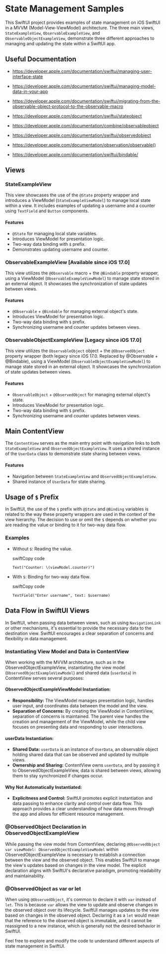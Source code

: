 
# State Management Samples

This SwiftUI project provides examples of state management on iOS SwiftUI in a MVVM (Model-View-ViewModel) architecture. The three main views, `StateExampleView`, `ObservableExampleView`, and `ObservableObjectExampleView`, demonstrate three different approaches to managing and updating the state within a SwiftUI app.

## Useful Documentation

  - https://developer.apple.com/documentation/swiftui/managing-user-interface-state
   
  - https://developer.apple.com/documentation/swiftui/managing-model-data-in-your-app
   
  - https://developer.apple.com/documentation/swiftui/migrating-from-the-observable-object-protocol-to-the-observable-macro
   
  - https://developer.apple.com/documentation/swiftui/stateobject
   
  - https://developer.apple.com/documentation/combine/observableobject
  
  - https://developer.apple.com/documentation/swiftui/observedobject
   
  - https://developer.apple.com/documentation/observation/observable()

  - https://developer.apple.com/documentation/swiftui/bindable/
  

## Views

### StateExampleView

This view showcases the use of the `@State` property wrapper and introduces a ViewModel (`StateExampleViewModel`) to manage local state within a view. It includes examples of updating a username and a counter using `TextField` and `Button` components.

#### Features

-   `@State` for managing local state variables.
-   Introduces ViewModel for presentation logic.
-   Two-way data binding with `$` prefix.
-   Demonstrates updating username and counter.

### ObservableExampleView [Available since iOS 17.0]

This view utilizes the `@Observable` macro + the `@Bindable` property wrapper, using a ViewModel (`ObservableExampleViewModel`) to manage state stored in an external object. It showcases the synchronization of state updates between views.

#### Features

-   `@Observable` + `@Bindable` for managing external object's state.
-   Introduces ViewModel for presentation logic.
-   Two-way data binding with `$` prefix.
-   Synchronizing username and counter updates between views.

### ObservableObjectExampleView [Legacy since iOS 17.0]

This view utilizes the `ObservableObject` object + the `@ObservedObject` property wrapper (both legacy since iOS 17.0. Replaced by @Observable + @Bindable), using a ViewModel (`ObservableObjectExampleViewModel`) to manage state stored in an external object. It showcases the synchronization of state updates between views.

#### Features

-   `ObservableObject` + `@ObservedObject` for managing external object's state.
-   Introduces ViewModel for presentation logic.
-   Two-way data binding with `$` prefix.
-   Synchronizing username and counter updates between views.

## Main ContentView

The `ContentView` serves as the main entry point with navigation links to both `StateExampleView` and `ObservedObjectExampleView`. It uses a shared instance of the `UserData` class to demonstrate state sharing between views.

#### Features

-   Navigation between `StateExampleView` and `ObservedObjectExampleView`.
-   Shared instance of `UserData` for state sharing.

## Usage of `$` Prefix

In SwiftUI, the use of the `$` prefix with `@State` and `@Binding` variables is related to the way these property wrappers are used in the context of the view hierarchy. The decision to use or omit the `$` depends on whether you are reading the value or binding to it for two-way data flow.

### Examples

-   Without `$`: Reading the value.
    
    swiftCopy code
    
    `Text("Counter: \(viewModel.counter)")` 
    
-   With `$`: Binding for two-way data flow.
    
    swiftCopy code
    
    `TextField("Enter username", text: $username)` 
    

## Data Flow in SwiftUI Views

In SwiftUI, when passing data between views, such as using `NavigationLink` or other mechanisms, it's essential to provide the necessary data to the destination view. SwiftUI encourages a clear separation of concerns and flexibility in data management.

### Instantiating View Model and Data in ContentView

When working with the MVVM architecture, such as in the ObservedObjectExampleView, instantiating the view model (`ObservedObjectExampleViewModel`) and shared data (`userData`) in ContentView serves several purposes:

#### ObservedObjectExampleViewModel Instantiation:

- **Responsibility:** The ViewModel manages presentation logic, handles user input, and coordinates data between the model and the view.
- **Separation of Concerns:** By creating the ViewModel in ContentView, separation of concerns is maintained. The parent view handles the creation and management of the ViewModel, while the child view focuses on presenting data and responding to user interactions.

#### userData Instantiation:

- **Shared Data:** `userData` is an instance of `UserData`, an observable object holding shared data that can be observed and updated by multiple views.
- **Ownership and Sharing:** ContentView owns `userData`, and by passing it to ObservedObjectExampleView, data is shared between views, allowing them to stay synchronized if changes occur.

#### Why Not Automatically Instantiated:

- **Explicitness and Control:** SwiftUI promotes explicit instantiation and data passing to enhance clarity and control over data flow. This approach provides a clear understanding of how data moves through the app and allows for efficient resource management.

### @ObservedObject Declaration in ObservedObjectExampleView

While passing the view model from ContentView, declaring `@ObservedObject var viewModel: ObservedObjectExampleViewModel` within ObservedObjectExampleView is necessary to establish a connection between the view and the observed object. This enables SwiftUI to manage the view's updates based on changes in the view model. The explicit declaration aligns with SwiftUI's declarative paradigm, promoting readability and maintainability.

### @ObservedObject as var or let

When using `@ObservedObject`, it's common to declare it with `var` instead of `let`. This is because `var` allows the view to update and observe changes in the observed object over its lifecycle. SwiftUI manages updates to the view based on changes in the observed object. Declaring it as a `let` would mean that the reference to the observed object is immutable, and it cannot be reassigned to a new instance, which is generally not the desired behavior in SwiftUI.



Feel free to explore and modify the code to understand different aspects of state management in SwiftUI.
